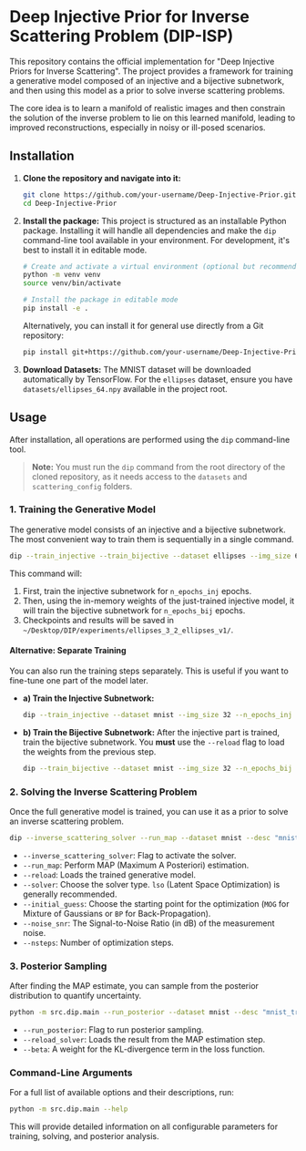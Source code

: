 # Deep Injective Prior for Inverse Scattering Problem (DIP-ISP)

This repository contains the official implementation for "Deep Injective Priors for Inverse Scattering". The project provides a framework for training a generative model composed of an injective and a bijective subnetwork, and then using this model as a prior to solve inverse scattering problems.

The core idea is to learn a manifold of realistic images and then constrain the solution of the inverse problem to lie on this learned manifold, leading to improved reconstructions, especially in noisy or ill-posed scenarios.

## Installation

1.  **Clone the repository and navigate into it:**
    ```bash
    git clone https://github.com/your-username/Deep-Injective-Prior.git
    cd Deep-Injective-Prior
    ```

2.  **Install the package:**
    This project is structured as an installable Python package. Installing it will handle all dependencies and make the `dip` command-line tool available in your environment. For development, it's best to install it in editable mode.

    ```bash
    # Create and activate a virtual environment (optional but recommended)
    python -m venv venv
    source venv/bin/activate

    # Install the package in editable mode
    pip install -e .
    ```
    Alternatively, you can install it for general use directly from a Git repository:
    ```bash
    pip install git+https://github.com/your-username/Deep-Injective-Prior.git
    ```

3.  **Download Datasets:**
    The MNIST dataset will be downloaded automatically by TensorFlow. For the `ellipses` dataset, ensure you have `datasets/ellipses_64.npy` available in the project root.

## Usage

After installation, all operations are performed using the `dip` command-line tool.

> **Note:** You must run the `dip` command from the root directory of the cloned repository, as it needs access to the `datasets` and `scattering_config` folders.

### 1. Training the Generative Model

The generative model consists of an injective and a bijective subnetwork. The most convenient way to train them is sequentially in a single command.

```bash
dip --train_injective --train_bijective --dataset ellipses --img_size 64 --n_epochs_inj 150 --n_epochs_bij 150 --batch_size 128 --lr 1e-4 --desc "ellipses_v1"
```

This command will:
1.  First, train the injective subnetwork for `n_epochs_inj` epochs.
2.  Then, using the in-memory weights of the just-trained injective model, it will train the bijective subnetwork for `n_epochs_bij` epochs.
3.  Checkpoints and results will be saved in `~/Desktop/DIP/experiments/ellipses_3_2_ellipses_v1/`.

#### Alternative: Separate Training

You can also run the training steps separately. This is useful if you want to fine-tune one part of the model later.

*   **a) Train the Injective Subnetwork:**
    ```bash
    dip --train_injective --dataset mnist --img_size 32 --n_epochs_inj 150 --lr 1e-4 --desc "mnist_training"
    ```

*   **b) Train the Bijective Subnetwork:**
    After the injective part is trained, train the bijective subnetwork. You **must** use the `--reload` flag to load the weights from the previous step.
    ```bash
    dip --train_bijective --dataset mnist --img_size 32 --n_epochs_bij 150 --lr 1e-4 --desc "mnist_training" --reload
    ```

### 2. Solving the Inverse Scattering Problem

Once the full generative model is trained, you can use it as a prior to solve an inverse scattering problem.

```bash
dip --inverse_scattering_solver --run_map --dataset mnist --desc "mnist_training" --reload --solver lso --initial_guess MOG --noise_snr 20 --nsteps 300 --lr_inv 5e-2
```

-   `--inverse_scattering_solver`: Flag to activate the solver.
-   `--run_map`: Perform MAP (Maximum A Posteriori) estimation.
-   `--reload`: Loads the trained generative model.
-   `--solver`: Choose the solver type. `lso` (Latent Space Optimization) is generally recommended.
-   `--initial_guess`: Choose the starting point for the optimization (`MOG` for Mixture of Gaussians or `BP` for Back-Propagation).
-   `--noise_snr`: The Signal-to-Noise Ratio (in dB) of the measurement noise.
-   `--nsteps`: Number of optimization steps.

### 3. Posterior Sampling

After finding the MAP estimate, you can sample from the posterior distribution to quantify uncertainty.

```bash
python -m src.dip.main --run_posterior --dataset mnist --desc "mnist_training" --reload --reload_solver --reload_posterior --noise_snr 20 --nsteps_posterior 10000 --beta 0.01
```

-   `--run_posterior`: Flag to run posterior sampling.
-   `--reload_solver`: Loads the result from the MAP estimation step.
-   `--beta`: A weight for the KL-divergence term in the loss function.

### Command-Line Arguments

For a full list of available options and their descriptions, run:

```bash
python -m src.dip.main --help
```

This will provide detailed information on all configurable parameters for training, solving, and posterior analysis.
